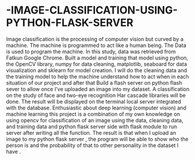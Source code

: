 # -IMAGE-CLASSIFICATION-USING-PYTHON-FLASK-SERVER
Image classification is the processing of computer vision but curved by a machine. The  machine is programmed to act like a human being. The Data is used to program the  machine. In this study, data was retrieved from Fatkun Google Chrome. Built a model and  training that model using python, the OpenCV library, numpy for data cleaning, matplotlib,  seaboard for data visualization and sklearn for model creation. I will do the cleaning data  and the training model to help the machine understand how to act when in each situation of  our project and after that Build a flash server on python flash sever to allow once I’ve  uploaded an image into my dataset. A classification on the study of face and two-eye  recognition Har cascade libraries will be done.   The result will be displayed on the terminal local server integrated with the database.  Enthusiastic about deep learning (computer vision) and machine learning this project is a  combination of my own knowledge on using opencv for classification of an image using the  data, cleaning data, and training data and python flask server side with flask module to run  server after writing all the function. The result is that when I upload an image to my python  flask server , the program will be able to show who the person is and the probability of that  to other personality in the dataset I have . 
